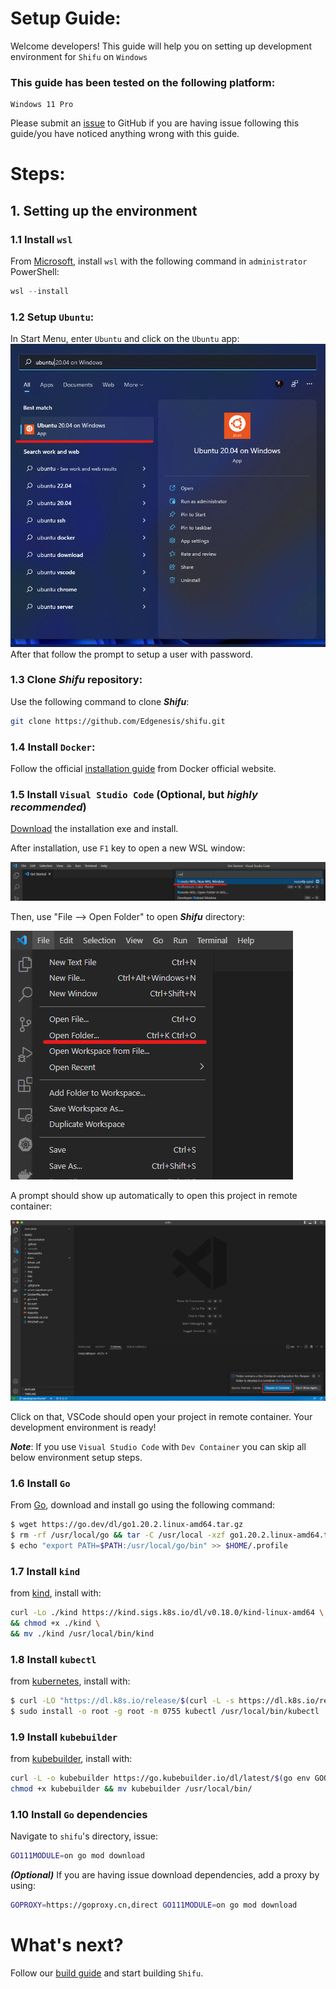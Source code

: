 # Setup Guide:

Welcome developers! This guide will help you on setting up development environment for `Shifu` on `Windows`

### This guide has been tested on the following platform:
```
Windows 11 Pro
```

Please submit an [issue](https://github.com/Edgenesis/shifu/issues/new) to GitHub if you are having issue following this guide/you have noticed anything wrong with this guide.

# Steps:
## 1. Setting up the environment

### 1.1 Install `wsl`

From [Microsoft](https://docs.microsoft.com/en-us/windows/wsl/install), install `wsl` with the following command in `administrator` PowerShell: 
```PowerShell
wsl --install
```

### 1.2 Setup `Ubuntu`:
In Start Menu, enter `Ubuntu` and click on the `Ubuntu` app:
![Ubuntu Start Menu](img/windows-ubuntu.png)
After that follow the prompt to setup a user with password.

### 1.3 Clone ***Shifu*** repository:
Use the following command to clone ***Shifu***:
```bash
git clone https://github.com/Edgenesis/shifu.git
```

### 1.4 Install `Docker`:
Follow the official [installation guide](https://docs.docker.com/desktop/windows/install/) from Docker official website.

### 1.5 Install `Visual Studio Code` (Optional, but *highly recommended*)

[Download](https://code.visualstudio.com/download) the installation exe and install.

After installation, use `F1` key to open a new WSL window:

![Open WSL window](img/vscode-wsl-window.png)

Then, use "File --> Open Folder" to open ***Shifu*** directory:

![Open folder](img/vscode-open-folder.png)

A prompt should show up automatically to open this project in remote container:

![Remote container prompt](img/develop-vscode-2.png)

Click on that, VSCode should open your project in remote container. Your development environment is ready!

***Note***: If you use `Visual Studio Code` with `Dev Container` you can skip all below environment setup steps.

### 1.6 Install `Go`
From [Go](https://go.dev/doc/install), download and install go using the following command:
```bash
$ wget https://go.dev/dl/go1.20.2.linux-amd64.tar.gz
$ rm -rf /usr/local/go && tar -C /usr/local -xzf go1.20.2.linux-amd64.tar.gz
$ echo "export PATH=$PATH:/usr/local/go/bin" >> $HOME/.profile
```

### 1.7 Install `kind`
from [kind](https://kind.sigs.k8s.io/docs/user/quick-start/), install with:
```sh
curl -Lo ./kind https://kind.sigs.k8s.io/dl/v0.18.0/kind-linux-amd64 \
&& chmod +x ./kind \
&& mv ./kind /usr/local/bin/kind
```

### 1.8 Install `kubectl`
from [kubernetes](https://kubernetes.io/docs/tasks/tools/install-kubectl-linux/), install with:
```bash
$ curl -LO "https://dl.k8s.io/release/$(curl -L -s https://dl.k8s.io/release/stable.txt)/bin/linux/amd64/kubectl"
$ sudo install -o root -g root -m 0755 kubectl /usr/local/bin/kubectl

```

### 1.9 Install `kubebuilder`
from [kubebuilder](https://book.kubebuilder.io/quick-start.html), install with:
```sh
curl -L -o kubebuilder https://go.kubebuilder.io/dl/latest/$(go env GOOS)/$(go env GOARCH)
chmod +x kubebuilder && mv kubebuilder /usr/local/bin/

```

### 1.10 Install `Go` dependencies
Navigate to `shifu`'s directory, issue:
```sh
GO111MODULE=on go mod download
```
***(Optional)*** If you are having issue download dependencies, add a proxy by using:
```sh
GOPROXY=https://goproxy.cn,direct GO111MODULE=on go mod download
```

# What's next?
Follow our [build guide](build-shifu.md) and start building `Shifu`.
